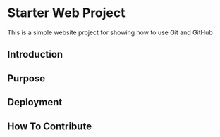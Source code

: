 # Starter Web Project

This is a simple website project for showing how to use Git and GitHub

## Introduction 

## Purpose

## Deployment

## How To Contribute
